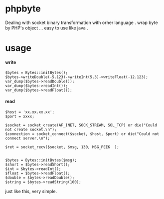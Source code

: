 # phpbyte
Dealing  with socket  binary transformation with orher language . wrap byte by PHP's object ...  easy to use like java .

# usage 

#### write  

 ```
$bytes = Bytes::initBytes();
$bytes->writeDouble(-5.123)->writeInt(5.3)->writeFloat(-12.123);
var_dump($bytes->readDouble());
var_dump($bytes->readInt());
var_dump($bytes->readFloat());  
```

#### read

```
$host = 'xx.xx.xx.xx';
$port = xxxx;

$socket = socket_create(AF_INET, SOCK_STREAM, SOL_TCP) or die("Could not create socket.\n");
$connection = socket_connect($socket, $host, $port) or die("Could not connect server.\n");

$ret = socket_recv($socket, $msg, 130, MSG_PEEK  );


$bytes = Bytes::initBytes($msg);
$short = $bytes->readShort();
$int = $bytes->readInt();
$float = $bytes->readFloat();
$double = $bytes->readDouble();
$string = $bytes->readString(100);
```

just like this, very simple.
